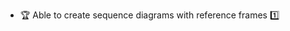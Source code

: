 * <span id="outcome-sequenceDiagrams-referenceFrames-one">:trophy: Able to create sequence diagrams with reference frames :one:</span>
